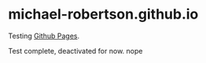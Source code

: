 # michael-robertson.github.io

Testing [Github Pages](https://pages.github.com/).

Test complete, deactivated for now.
nope

